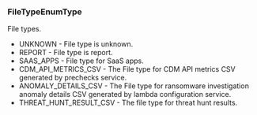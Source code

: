 ### FileTypeEnumType
File types.

- UNKNOWN - File type is unknown.
- REPORT - File type is report.
- SAAS_APPS - File type for SaaS apps.
- CDM_API_METRICS_CSV - The File type for CDM API metrics CSV generated by prechecks service.
- ANOMALY_DETAILS_CSV - The File type for ransomware investigation anomaly details CSV generated by lambda configuration service.
- THREAT_HUNT_RESULT_CSV - The file type for threat hunt results.
